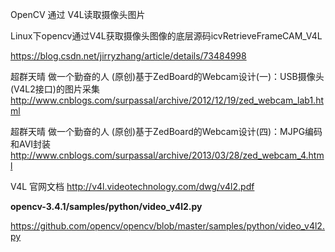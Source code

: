 OpenCV 通过 V4L读取摄像头图片


Linux下opencv通过V4L获取摄像头图像的底层源码icvRetrieveFrameCAM_V4L 

https://blog.csdn.net/jirryzhang/article/details/73484998



超群天晴
做一个勤奋的人
(原创)基于ZedBoard的Webcam设计(一)：USB摄像头(V4L2接口)的图片采集 
http://www.cnblogs.com/surpassal/archive/2012/12/19/zed_webcam_lab1.html



超群天晴
做一个勤奋的人
(原创)基于ZedBoard的Webcam设计(四)：MJPG编码和AVI封装 
http://www.cnblogs.com/surpassal/archive/2013/03/28/zed_webcam_4.html


V4L 官网文档
http://v4l.videotechnology.com/dwg/v4l2.pdf


**opencv-3.4.1/samples/python/video_v4l2.py**


https://github.com/opencv/opencv/blob/master/samples/python/video_v4l2.py

